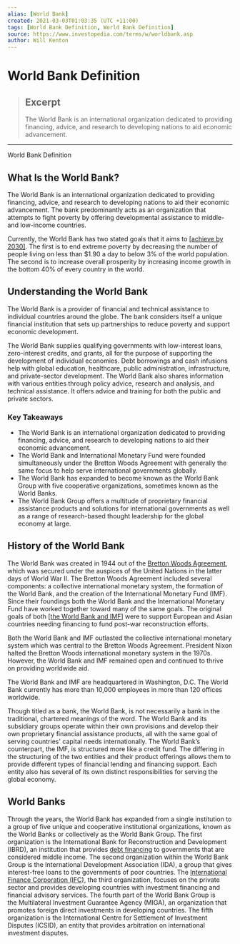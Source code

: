 ```yaml
---
alias: [World Bank]
created: 2021-03-03T01:03:35 (UTC +11:00)
tags: [World Bank Definition, World Bank Definition]
source: https://www.investopedia.com/terms/w/worldbank.asp
author: Will Kenton
---
```


# World Bank Definition

> ## Excerpt
> The World Bank is an international organization dedicated to providing financing, advice, and research to developing nations to aid economic advancement.

---

World Bank Definition
## What Is the World Bank?

The World Bank is an international organization dedicated to providing financing, advice, and research to developing nations to aid their economic advancement. The bank predominantly acts as an organization that attempts to fight poverty by offering developmental assistance to middle- and low-income countries.

Currently, the World Bank has two stated goals that it aims to [[achieve by 2030]](https://www.worldbank.org/en/about/what-we-do). The first is to end extreme poverty by decreasing the number of people living on less than $1.90 a day to below 3% of the world population. The second is to increase overall prosperity by increasing income growth in the bottom 40% of every country in the world.

## Understanding the World Bank

The World Bank is a provider of financial and technical assistance to individual countries around the globe. The bank considers itself a unique financial institution that sets up partnerships to reduce poverty and support economic development.

The World Bank supplies qualifying governments with low-interest loans, zero-interest credits, and grants, all for the purpose of supporting the development of individual economies. Debt borrowings and cash infusions help with global education, healthcare, public administration, infrastructure, and private-sector development. The World Bank also shares information with various entities through policy advice, research and analysis, and technical assistance. It offers advice and training for both the public and private sectors.

### Key Takeaways

-   The World Bank is an international organization dedicated to providing financing, advice, and research to developing nations to aid their economic advancement.
-   The World Bank and International Monetary Fund were founded simultaneously under the Bretton Woods Agreement with generally the same focus to help serve international governments globally.
-   The World Bank has expanded to become known as the World Bank Group with five cooperative organizations, sometimes known as the World Banks.
-   The World Bank Group offers a multitude of proprietary financial assistance products and solutions for international governments as well as a range of research-based thought leadership for the global economy at large.

## History of the World Bank

The World Bank was created in 1944 out of the [Bretton Woods Agreement](https://www.investopedia.com/terms/b/brettonwoodsagreement.asp), which was secured under the auspices of the United Nations in the latter days of World War II. The Bretton Woods Agreement included several components: a collective international monetary system, the formation of the World Bank, and the creation of the International Monetary Fund (IMF). Since their foundings both the World Bank and the International Monetary Fund have worked together toward many of the same goals. The original goals of both [[the World Bank and IMF]](https://www.investopedia.com/ask/answers/043015/what-difference-between-international-monetary-fund-and-world-bank.asp) were to support European and Asian countries needing financing to fund post-war reconstruction efforts.

Both the World Bank and IMF outlasted the collective international monetary system which was central to the Bretton Woods Agreement. President Nixon halted the Bretton Woods international monetary system in the 1970s. However, the World Bank and IMF remained open and continued to thrive on providing worldwide aid.

The World Bank and IMF are headquartered in Washington, D.C. The World Bank currently has more than 10,000 employees in more than 120 offices worldwide. 

Though titled as a bank, the World Bank, is not necessarily a bank in the traditional, chartered meanings of the word. The World Bank and its subsidiary groups operate within their own provisions and develop their own proprietary financial assistance products, all with the same goal of serving countries' capital needs internationally. The World Bank’s counterpart, the IMF, is structured more like a credit fund. The differing in the structuring of the two entities and their product offerings allows them to provide different types of financial lending and financing support. Each entity also has several of its own distinct responsibilities for serving the global economy.

## World Banks

Through the years, the World Bank has expanded from a single institution to a group of five unique and cooperative institutional organizations, known as the World Banks or collectively as the World Bank Group. The first organization is the International Bank for Reconstruction and Development (IBRD), an institution that provides [debt financing](https://www.investopedia.com/terms/d/debtfinancing.asp) to governments that are considered middle income. The second organization within the World Bank Group is the International Development Association (IDA), a group that gives interest-free loans to the governments of poor countries. The [International Finance Corporation (IFC),](https://www.investopedia.com/terms/i/international-finance-corporation.asp) the third organization, focuses on the private sector and provides developing countries with investment financing and financial advisory services. The fourth part of the World Bank Group is the Multilateral Investment Guarantee Agency (MIGA), an organization that promotes foreign direct investments in developing countries. The fifth organization is the International Centre for Settlement of Investment Disputes (ICSID), an entity that provides arbitration on international investment disputes.
